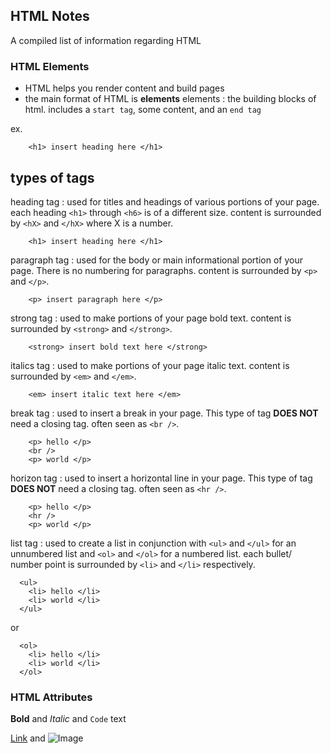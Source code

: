 ## HTML Notes

A compiled list of information regarding HTML

### HTML Elements

- HTML helps you render content and build pages
- the main format of HTML is **elements**
  elements
  : the building blocks of html. includes a `start tag`, some content, and an `end tag`

ex.

```
    <h1> insert heading here </h1>
```

## types of tags

heading tag
: used for titles and headings of various portions of your page. each heading `<h1>` through `<h6>` is of a different size. content is surrounded by `<hX>` and `</hX>` where X is a number.

```
    <h1> insert heading here </h1>
```

paragraph tag
: used for the body or main informational portion of your page. There is no numbering for paragraphs. content is surrounded by `<p>` and `</p>`.

```
    <p> insert paragraph here </p>
```

strong tag
: used to make portions of your page bold text. content is surrounded by `<strong>` and `</strong>`.

```
    <strong> insert bold text here </strong>
```

italics tag
: used to make portions of your page italic text. content is surrounded by `<em>` and `</em>`.

```
    <em> insert italic text here </em>
```

break tag
: used to insert a break in your page. This type of tag **DOES NOT** need a closing tag. often seen as `<br />`.

```
    <p> hello </p>
    <br />
    <p> world </p>
```

horizon tag
: used to insert a horizontal line in your page. This type of tag **DOES NOT** need a closing tag. often seen as `<hr />`.

```
    <p> hello </p>
    <hr />
    <p> world </p>
```

list tag
: used to create a list in conjunction with `<ul>` and `</ul>` for an unnumbered list and `<ol>` and `</ol>` for a numbered list. each bullet/ number point is surrounded by `<li>` and `</li>` respectively.

```
  <ul>
    <li> hello </li>
    <li> world </li>
  </ul>
```

or

```
  <ol>
    <li> hello </li>
    <li> world </li>
  </ol>
```

### HTML Attributes

**Bold** and _Italic_ and `Code` text

[Link](url) and ![Image](src)

```

```
